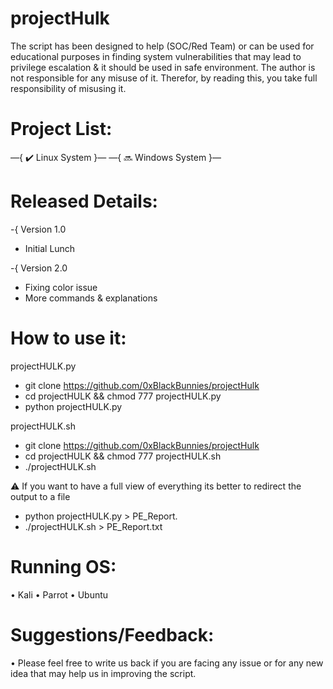 # projectHulk
The script has been designed to help (SOC/Red Team) or can be used for educational purposes in finding system vulnerabilities that may lead to privilege escalation & it should be used in safe environment. The author is not responsible for any misuse of it. Therefor, by reading this, you take full responsibility of misusing it.

# Project List:
—{ ✔️ Linux System }—
—{ 🔜 Windows System }—

# Released Details:
-{ Version 1.0
- Initial Lunch

-{ Version 2.0
- Fixing color issue
- More commands & explanations 

# How to use it:
projectHULK.py
- git clone https://github.com/0xBlackBunnies/projectHulk
- cd projectHULK && chmod 777 projectHULK.py
- python projectHULK.py

projectHULK.sh
- git clone https://github.com/0xBlackBunnies/projectHulk
- cd projectHULK && chmod 777 projectHULK.sh
- ./projectHULK.sh

⚠️ If you want to have a full view of everything its better to redirect the output to a file
- python projectHULK.py > PE_Report.
- ./projectHULK.sh > PE_Report.txt

# Running OS:
 • Kali
 • Parrot
 • Ubuntu

# Suggestions/Feedback:
 • Please feel free to write us back if you are facing any issue or for any new idea that may help us in improving the script.
